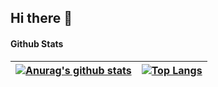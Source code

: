 ## Hi there 👋

<!--
**alwaysday1/alwaysday1** is a ✨ _special_ ✨ repository because its `README.md` (this file) appears on your GitHub profile.

Here are some ideas to get you started:

- 🔭 I’m currently working on ...
- 🌱 I’m currently learning ...
- 👯 I’m looking to collaborate on ...
- 🤔 I’m looking for help with ...
- 💬 Ask me about ...
- 📫 How to reach me: ...
- 😄 Pronouns: ...
- ⚡ Fun fact: ...
-->
#### Github Stats

| [![Anurag's github stats](https://github-readme-stats.vercel.app/api?username=alwaysday1)](https://github.com/anuraghazra/github-readme-stats) | [![Top Langs](https://github-readme-stats.vercel.app/api/top-langs/?username=alwaysday1&hide=javascript,html,css)](https://github.com/anuraghazra/github-readme-stats) |
| ------------------------------------------------------------ | ------------------------------------------------------------ |
